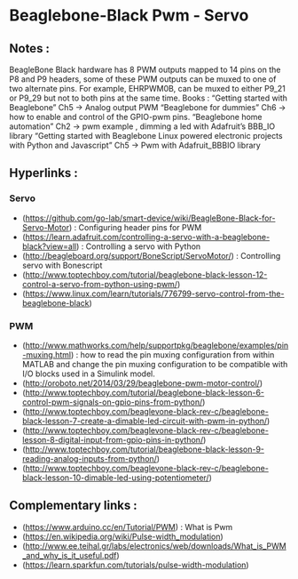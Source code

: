 # Beaglebone-Black Pwm - Servo

## Notes :
BeagleBone Black hardware has 8 PWM outputs mapped to 14 pins on the P8 and P9 headers, some of these PWM outputs can be muxed to one of two alternate pins. For example, EHRPWM0B, can be muxed to either P9_21 or P9_29 but not to both pins at the same time.
Books :
“Getting started with Beaglebone” Ch5 → Analog output PWM
“Beaglebone for dummies” Ch6 →  how to enable and control of the GPIO-pwm pins. 
“Beaglebone home automation” Ch2 → pwm example , dimming a led with Adafruit’s BBB_IO library 
“Getting started with Beaglebone Linux powered electronic projects with Python and Javascript” Ch5 →  Pwm with Adafruit_BBBIO library 

## Hyperlinks : 

### Servo 
* (https://github.com/go-lab/smart-device/wiki/BeagleBone-Black-for-Servo-Motor) : Configuring header pins for PWM
* (https://learn.adafruit.com/controlling-a-servo-with-a-beaglebone-black?view=all) : Controlling a servo with Python
* (http://beagleboard.org/support/BoneScript/ServoMotor/) : Controlling servo with Bonescript
* (http://www.toptechboy.com/tutorial/beaglebone-black-lesson-12-control-a-servo-from-python-using-pwm/)
* (https://www.linux.com/learn/tutorials/776799-servo-control-from-the-beaglebone-black)

### PWM
* (http://www.mathworks.com/help/supportpkg/beaglebone/examples/pin-muxing.html) : how to read the pin muxing configuration from within MATLAB and change the pin muxing configuration to be compatible with I/O blocks used in a Simulink model.
* (http://oroboto.net/2014/03/29/beaglebone-pwm-motor-control/) 
* (http://www.toptechboy.com/tutorial/beaglebone-black-lesson-6-control-pwm-signals-on-gpio-pins-from-python/)
* (http://www.toptechboy.com/beaglevone-black-rev-c/beaglebone-black-lesson-7-create-a-dimable-led-circuit-with-pwm-in-python/)
* (http://www.toptechboy.com/beaglevone-black-rev-c/beaglebone-lesson-8-digital-input-from-gpio-pins-in-python/) 
* (http://www.toptechboy.com/tutorial/beaglebone-black-lesson-9-reading-analog-inputs-from-python/) 
* (http://www.toptechboy.com/beaglevone-black-rev-c/beaglebone-black-lesson-10-dimable-led-using-potentiometer/)


## Complementary links :
* (https://www.arduino.cc/en/Tutorial/PWM) : What is Pwm
* (https://en.wikipedia.org/wiki/Pulse-width_modulation) 
* (http://www.ee.teihal.gr/labs/electronics/web/downloads/What_is_PWM_and_why_is_it_useful.pdf)
* (https://learn.sparkfun.com/tutorials/pulse-width-modulation) 


